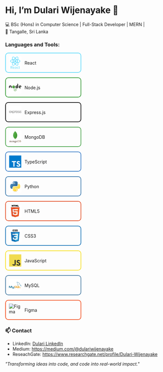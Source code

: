 # Hi, I’m Dulari Wijenayake 👋
💻 BSc (Hons) in Computer Science | Full-Stack Developer | MERN |  
📍 Tangalle, Sri Lanka

<h3>Languages and Tools:</h3>

<div style="display: flex; flex-direction: column; gap: 15px;">

  <!-- React -->
  <div style="border: 2px solid #61DAFB; border-radius: 10px; padding: 10px; width: 220px; display: flex; align-items: center; gap: 10px;">
    <img src="https://raw.githubusercontent.com/devicons/devicon/master/icons/react/react-original-wordmark.svg" alt="React" width="40" height="40"/>
    <span>React</span>
  </div>

  <!-- Node.js -->
  <div style="border: 2px solid #339933; border-radius: 10px; padding: 10px; width: 220px; display: flex; align-items: center; gap: 10px;">
    <img src="https://raw.githubusercontent.com/devicons/devicon/master/icons/nodejs/nodejs-original-wordmark.svg" alt="Node.js" width="40" height="40"/>
    <span>Node.js</span>
  </div>

  <!-- Express.js -->
  <div style="border: 2px solid #000000; border-radius: 10px; padding: 10px; width: 220px; display: flex; align-items: center; gap: 10px;">
    <img src="https://raw.githubusercontent.com/devicons/devicon/master/icons/express/express-original-wordmark.svg" alt="Express.js" width="40" height="40"/>
    <span>Express.js</span>
  </div>

  <!-- MongoDB -->
  <div style="border: 2px solid #47A248; border-radius: 10px; padding: 10px; width: 220px; display: flex; align-items: center; gap: 10px;">
    <img src="https://raw.githubusercontent.com/devicons/devicon/master/icons/mongodb/mongodb-original-wordmark.svg" alt="MongoDB" width="40" height="40"/>
    <span>MongoDB</span>
  </div>

  <!-- TypeScript -->
  <div style="border: 2px solid #3178C6; border-radius: 10px; padding: 10px; width: 220px; display: flex; align-items: center; gap: 10px;">
    <img src="https://raw.githubusercontent.com/devicons/devicon/master/icons/typescript/typescript-original.svg" alt="TypeScript" width="40" height="40"/>
    <span>TypeScript</span>
  </div>

  <!-- Python -->
  <div style="border: 2px solid #3776AB; border-radius: 10px; padding: 10px; width: 220px; display: flex; align-items: center; gap: 10px;">
    <img src="https://raw.githubusercontent.com/devicons/devicon/master/icons/python/python-original.svg" alt="Python" width="40" height="40"/>
    <span>Python</span>
  </div>

  <!-- HTML5 -->
  <div style="border: 2px solid #E34F26; border-radius: 10px; padding: 10px; width: 220px; display: flex; align-items: center; gap: 10px;">
    <img src="https://raw.githubusercontent.com/devicons/devicon/master/icons/html5/html5-original-wordmark.svg" alt="HTML5" width="40" height="40"/>
    <span>HTML5</span>
  </div>

  <!-- CSS3 -->
  <div style="border: 2px solid #1572B6; border-radius: 10px; padding: 10px; width: 220px; display: flex; align-items: center; gap: 10px;">
    <img src="https://raw.githubusercontent.com/devicons/devicon/master/icons/css3/css3-original-wordmark.svg" alt="CSS3" width="40" height="40"/>
    <span>CSS3</span>
  </div>

  <!-- JavaScript -->
  <div style="border: 2px solid #F7DF1E; border-radius: 10px; padding: 10px; width: 220px; display: flex; align-items: center; gap: 10px;">
    <img src="https://raw.githubusercontent.com/devicons/devicon/master/icons/javascript/javascript-original.svg" alt="JavaScript" width="40" height="40"/>
    <span>JavaScript</span>
  </div>

  <!-- MySQL -->
  <div style="border: 2px solid #4479A1; border-radius: 10px; padding: 10px; width: 220px; display: flex; align-items: center; gap: 10px;">
    <img src="https://raw.githubusercontent.com/devicons/devicon/master/icons/mysql/mysql-original-wordmark.svg" alt="MySQL" width="40" height="40"/>
    <span>MySQL</span>
  </div>

  <!-- Figma -->
  <div style="border: 2px solid #F24E1E; border-radius: 10px; padding: 10px; width: 220px; display: flex; align-items: center; gap: 10px;">
    <img src="https://www.vectorlogo.zone/logos/figma/figma-icon.svg" alt="Figma" width="40" height="40"/>
    <span>Figma</span>
  </div>

</div>

### 📫 Contact
- LinkedIn: [Dulari LinkedIn](https://www.linkedin.com/in/dulariwijenayake)
- Medium: https://medium.com/@dulariwijenayake
- ReseachGate: https://www.researchgate.net/profile/Dulari-Wijenayake

*"Transforming ideas into code, and code into real-world impact."*
<!--
**Dulari99wijenayake/Dulari99wijenayake** is a ✨ _special_ ✨ repository because its `README.md` (this file) appears on your GitHub profile.

Here are some ideas to get you started:

- 🔭 I’m currently working on ...
- 🌱 I’m currently learning ...
- 👯 I’m looking to collaborate on ...
- 🤔 I’m looking for help with ...
- 💬 Ask me about ...
- 📫 How to reach me: ...
- 😄 Pronouns: ...
- ⚡ Fun fact: ...
-->
